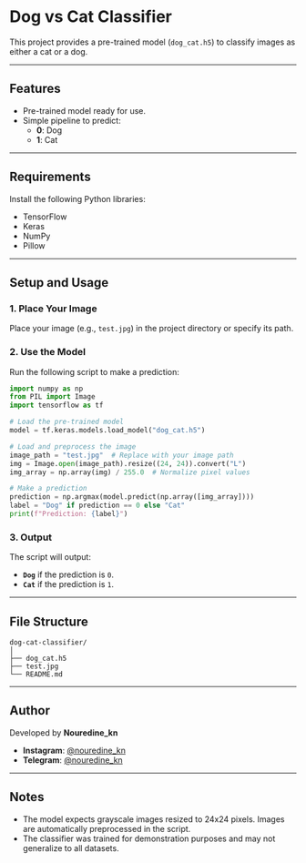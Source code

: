 # Dog vs Cat Classifier

This project provides a pre-trained model (`dog_cat.h5`) to classify images as either a cat or a dog.

---

## Features
- Pre-trained model ready for use.
- Simple pipeline to predict:
  - **0**: Dog
  - **1**: Cat

---

## Requirements
Install the following Python libraries:
- TensorFlow
- Keras
- NumPy
- Pillow

---

## Setup and Usage

### 1. Place Your Image
Place your image (e.g., `test.jpg`) in the project directory or specify its path.

### 2. Use the Model
Run the following script to make a prediction:

```python
import numpy as np
from PIL import Image
import tensorflow as tf

# Load the pre-trained model
model = tf.keras.models.load_model("dog_cat.h5")

# Load and preprocess the image
image_path = "test.jpg"  # Replace with your image path
img = Image.open(image_path).resize((24, 24)).convert("L")
img_array = np.array(img) / 255.0  # Normalize pixel values

# Make a prediction
prediction = np.argmax(model.predict(np.array([img_array])))
label = "Dog" if prediction == 0 else "Cat"
print(f"Prediction: {label}")
```

### 3. Output
The script will output:
- **`Dog`** if the prediction is `0`.
- **`Cat`** if the prediction is `1`.

---

## File Structure
```
dog-cat-classifier/
│
├── dog_cat.h5
├── test.jpg
└── README.md
```

---

## Author
Developed by **Nouredine_kn**  
- **Instagram**: [@nouredine_kn](https://instagram.com/nouredine_kn)  
- **Telegram**: [@nouredine_kn](https://t.me/nouredine_kn)

---

## Notes
- The model expects grayscale images resized to 24x24 pixels. Images are automatically preprocessed in the script.
- The classifier was trained for demonstration purposes and may not generalize to all datasets.
